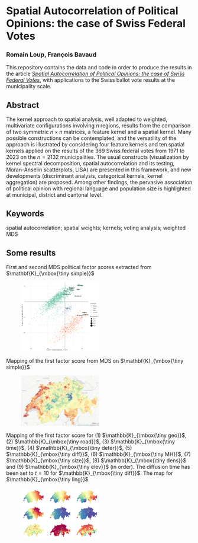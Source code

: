 # Spatial Autocorrelation of Political Opinions: the case of Swiss Federal Votes

### Romain Loup, François Bavaud

This repository contains the data and code in order to produce the results in the article <a href=https://> *Spatial Autocorrelation of Political Opinions: the case of Swiss Federal Votes*</a>, with applications to the Swiss ballot vote results at the municipality scale.

## Abstract 
The kernel approach to spatial analysis, well adapted to weighted, multivariate configurations involving $n$ regions, results from the comparison of two symmetric $n\times n$ matrices, a feature kernel and a spatial kernel. Many possible constructions can be contemplated,
and the versatility of the approach is illustrated by considering four feature kernels and ten spatial kernels applied on the results of the 369 Swiss federal votes from 1971 to 2023 on the $n=2132$ municipalities. The usual constructs (visualization by kernel spectral decomposition, spatial autocorrelation and its testing, Moran-Anselin scatterplots, LISA) are presented in this framework, and new developments (discriminant analysis, categorical kernels, kernel aggregation) are proposed. Among other findings, the pervasive association of political opinion with regional language and population size is highlighted at municipal, district and cantonal level.

## Keywords
spatial autocorrelation; spatial weights; kernels; voting analysis; weighted MDS

## Some results

First and second MDS political factor scores extracted from $\mathbf{K}_{\mbox{\tiny simple}}$

<figure>
    <img src="results/mds_simple.png" alt="MDS simple" style="width:50%">
</figure>

Mapping of the first factor score from MDS on $\mathbf{K}_{\mbox{\tiny simple}}$

<figure>
    <img src="results/x_simple_f1.png" alt="MDS map simple" style="width:50%">
</figure>

Mapping of the first factor score for 
(1) $\mathbb{K}_{\mbox{\tiny geo}}$, (2) $\mathbb{K}_{\mbox{\tiny road}}$, (3) $\mathbb{K}_{\mbox{\tiny time}}$, (4) $\mathbb{K}_{\mbox{\tiny deter}}$, (5)  $\mathbb{K}_{\mbox{\tiny diff}}$,  (6) $\mathbb{K}_{\mbox{\tiny MH}}$,  (7) $\mathbb{K}_{\mbox{\tiny size}}$,  (8) $\mathbb{K}_{\mbox{\tiny dens}}$ and   (9) $\mathbb{K}_{\mbox{\tiny elev}}$   (in order). The diffusion time has been set to $t=10$ for $\mathbb{K}_{\mbox{\tiny diff}}$. The map for $\mathbb{K}_{\mbox{\tiny ling}}$

<figure>
    <img src="results/first_factor_scores.png" alt="MDS maps" style="width:50%">
</figure>
